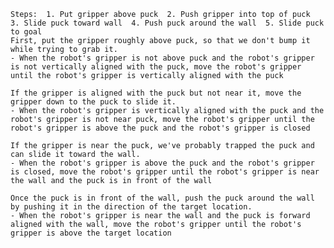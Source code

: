 
    Steps:  1. Put gripper above puck  2. Push gripper into top of puck  3. Slide puck toward wall  4. Push puck around the wall  5. Slide puck to goal
    First, put the gripper roughly above puck, so that we don't bump it while trying to grab it.
    - When the robot's gripper is not above puck and the robot's gripper is not vertically aligned with the puck, move the robot's gripper until the robot's gripper is vertically aligned with the puck

    If the gripper is aligned with the puck but not near it, move the gripper down to the puck to slide it.
    - When the robot's gripper is vertically aligned with the puck and the robot's gripper is not near puck, move the robot's gripper until the robot's gripper is above the puck and the robot's gripper is closed

    If the gripper is near the puck, we've probably trapped the puck and can slide it toward the wall.
    - When the robot's gripper is above the puck and the robot's gripper is closed, move the robot's gripper until the robot's gripper is near the wall and the puck is in front of the wall

    Once the puck is in front of the wall, push the puck around the wall by pushing it in the direction of the target location.
    - When the robot's gripper is near the wall and the puck is forward aligned with the wall, move the robot's gripper until the robot's gripper is above the target location
